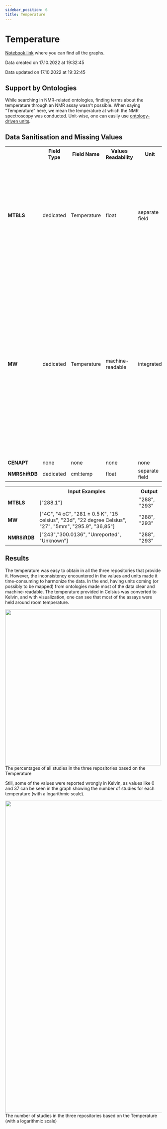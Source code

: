 ```yaml
---
sidebar_position: 6
title: Temperature
---
```


# Temperature
[Notebook link](https://github.com/NFDI4Chem/repo-scripts/blob/main/notebooks/temperature.ipynb) where you can find all the graphs.

Data created on 17.10.2022 at 19:32:45

Data updated on 17.10.2022 at 19:32:45

## Support by Ontologies
While searching in NMR-related ontologies, finding terms about the temperature through an NMR assay wasn't possible. When saying "Temperature" here, we mean the temperature at which the NMR spectroscopy was conducted.  Unit-wise, one can easily use [ontology-driven units](https://terminology.nfdi4chem.de/ts/ontologies/uo/terms?iri=http%3A%2F%2Fpurl.obolibrary.org%2Fobo%2FUO_0000005&viewMode=All&siblings=false).

## Data Sanitisation and Missing Values

<table>
  <tr>
    <th></th>
    <th>Field Type</th>
    <th>Field Name</th>
    <th>Values Readability</th>
    <th>Unit</th>
    <th>Missing</th>
    <th>Comment</th>
  </tr>
  <tr>
    <td><b>MTBLS</b></td>
    <td>dedicated</td>
    <td>Temperature</td>
    <td>float</td>
    <td>separate field</td>
    <td>The field is not provided; or the unit was not found in the list of units we provided; or the value is provided as N/A or other similar expressions; or the study "assays" value is "null".</td>
    <td>The provided list of units is ['UO:kelvin', 'UO:kelvin:K','Kelvin','kelvin', 'degree Celsius','celsius', 'degree celsius']</td>
  </tr>
  <tr>
    <td><b>MW</b></td>
    <td>dedicated</td>
    <td>Temperature</td>
    <td>machine-readable</td>
    <td>integrated</td>
    <td>The field is not provided; or an expression of numbers was not found in the field; or the value is provided as N/A or other similar expressions; or the unit (words with c or d for Celsius and k for Kelvin) was not found; or decoding the JSON file that contains the study details has failed due to syntax error there.</td>
    <td></td>
  </tr>
  <tr>
    <td><b>CENAPT</b></td>
    <td>none</td>
    <td>none</td>
    <td>none</td>
    <td>none</td>
    <td></td>
    <td></td>
  </tr>
  <tr>
    <td><b>NMRShiftDB</b></td>
    <td>dedicated</td>
    <td>cml:temp</td>
    <td>float</td>
    <td>separate field</td>
    <td>none</td>
    <td>The unit is ontology-driven as it is always Kelvin</td>
  </tr>
</table>

<table>
  <tr>
    <th></th>
    <th>Input Examples</th>
    <th>Output</th>
  </tr>
  <tr>
    <td><b>MTBLS</b></td>
    <td>["288.1"]</td>
    <td>"288", "293"</td>
  </tr>
  <tr>
    <td><b>MW</b></td>
    <td>["4C", "4 oC",  "281 ± 0.5 K", "15 celsius", "23d", "22 degree Celsius", "27", "5mm", "295.9", "36,85"]</td>
    <td>"288", "293"</td>
  </tr>
  <tr>
    <td><b>NMRSiftDB</b></td>
    <td>["243","300.0136", "Unreported", "Unknown"]</td>
    <td>"288", "293"</td>
  </tr>
</table>

## Results
The temperature was easy to obtain in all the three repositories that provide it. However, the inconsistency encountered in the values and units made it time-consuming to harmonize the data.  In the end, having units coming (or possibly to be mapped) from ontologies made most of the data clear and machine-readable. The temperature provided in Celsius was converted to Kelvin, and with visualization, one can see that most of the assays were held around room temperature.

<div style={{textAlign: 'center'}}>
<img src="/img/analysis/tmp/all.png" width="500"/>
<figcaption>The percentages of all studies in the three repositories based on the Temperature</figcaption>
</div>

Still, some of the values were reported wrongly in Kelvin, as values like 0 and 37 can be seen in the graph showing the number of studies for each temperature (with a logarithmic scale).

<div style={{textAlign: 'center'}}>
<img src="/img/analysis/tmp/log.png" width="1000"/>
<figcaption>The number of studies in the three repositories based on the Temperature (with a logarithmic scale)</figcaption>
</div>
